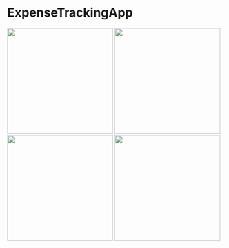 # ExpenseTrackingApp

<img src="https://user-images.githubusercontent.com/114837272/234110974-3e510779-07f6-469e-8267-dcfc924859c7.mp4" width="245"/>  <img src="https://user-images.githubusercontent.com/114837272/234111986-70e54b4c-4ccd-4f4c-aa94-20f60a9d0961.png" width="245"/>. <img src="https://user-images.githubusercontent.com/114837272/234110947-74c924ea-1f47-4359-90c7-764f348d87c5.png" width="245"/>  <img src="https://user-images.githubusercontent.com/114837272/234112560-e2f6c344-3801-4e27-b258-2d7908253e06.png" width="245"/>

